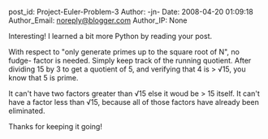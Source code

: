 post_id: Project-Euler-Problem-3
Author: -jn-
Date: 2008-04-20 01:09:18
Author_Email: noreply@blogger.com
Author_IP: None

Interesting! I learned a bit more Python by reading your post.

With respect to "only generate primes up to the square root of N", no fudge-
factor is needed. Simply keep track of the running quotient. After dividing 15
by 3 to get a quotient of 5, and verifying that 4 is > √15, you know that 5 is
prime.

It can't have two factors greater than √15 else it woud be > 15 itself. It
can't have a factor less than √15, because all of those factors have already
been eliminated.

Thanks for keeping it going!
